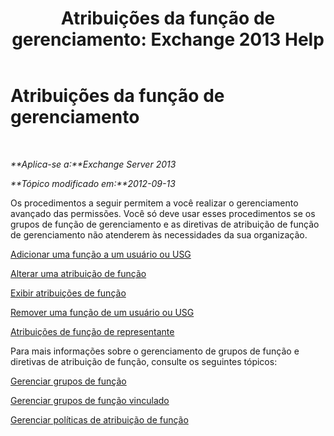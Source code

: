 ﻿---
title: 'Atribuições da função de gerenciamento: Exchange 2013 Help'
TOCTitle: Atribuições da função de gerenciamento
ms:assetid: 1d174faa-cea9-4267-a7b4-462041cf009b
ms:mtpsurl: https://technet.microsoft.com/pt-br/library/Dd638091(v=EXCHG.150)
ms:contentKeyID: 50485138
ms.date: 05/22/2018
mtps_version: v=EXCHG.150
ms.translationtype: MT
---

# Atribuições da função de gerenciamento

 

_**Aplica-se a:**Exchange Server 2013_

_**Tópico modificado em:**2012-09-13_

Os procedimentos a seguir permitem a você realizar o gerenciamento avançado das permissões. Você só deve usar esses procedimentos se os grupos de função de gerenciamento e as diretivas de atribuição de função de gerenciamento não atenderem às necessidades da sua organização.

[Adicionar uma função a um usuário ou USG](add-a-role-to-a-user-or-usg-exchange-2013-help.md)

[Alterar uma atribuição de função](change-a-role-assignment-exchange-2013-help.md)

[Exibir atribuições de função](view-role-assignments-exchange-2013-help.md)

[Remover uma função de um usuário ou USG](remove-a-role-from-a-user-or-usg-exchange-2013-help.md)

[Atribuições de função de representante](delegate-role-assignments-exchange-2013-help.md)

Para mais informações sobre o gerenciamento de grupos de função e diretivas de atribuição de função, consulte os seguintes tópicos:

[Gerenciar grupos de função](manage-role-groups-exchange-2013-help.md)

[Gerenciar grupos de função vinculado](manage-linked-role-groups-exchange-2013-help.md)

[Gerenciar políticas de atribuição de função](manage-role-assignment-policies-exchange-2013-help.md)

